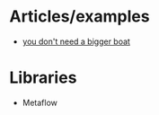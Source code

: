 # Articles/examples
* [you don't need a bigger boat](https://github.com/jacopotagliabue/you-dont-need-a-bigger-boat)

# Libraries
* Metaflow
